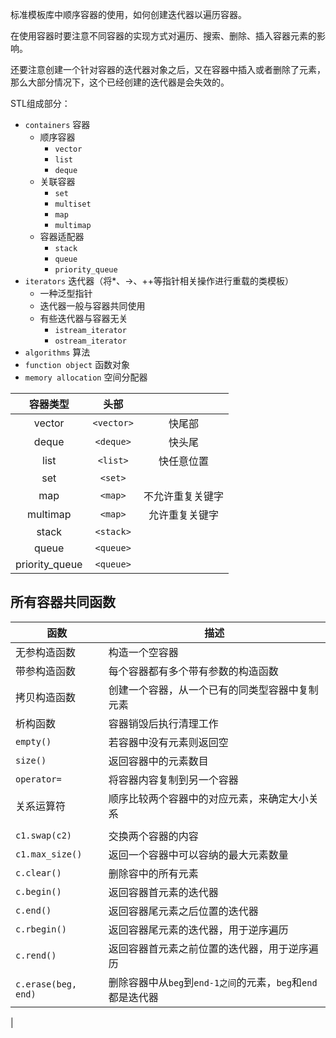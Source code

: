 标准模板库中顺序容器的使用，如何创建迭代器以遍历容器。

在使用容器时要注意不同容器的实现方式对遍历、搜索、删除、插入容器元素的影响。

还要注意创建一个针对容器的迭代器对象之后，又在容器中插入或者删除了元素，那么大部分情况下，这个已经创建的迭代器是会失效的。


STL组成部分：
* `containers` 容器
  * 顺序容器
    * `vector`
    * `list`
    * `deque`
  * 关联容器
    * `set`
    * `multiset`
    * `map`
    * `multimap`
  * 容器适配器
    * `stack`
    * `queue`
    * `priority_queue`
* `iterators` 迭代器（将*、->、++等指针相关操作进行重载的类模板）
  * 一种泛型指针
  * 迭代器一般与容器共同使用
  * 有些迭代器与容器无关
    * `istream_iterator`
    * `ostream_iterator`
* `algorithms` 算法
* `function object` 函数对象
* `memory allocation` 空间分配器

| 容器类型 |  头部   |      |
| :------: | :-----: | :--: |
|  vector  | `<vector>` | 快尾部 |
|  deque   | `<deque>` | 快头尾 |
|   list   |`<list>`  | 快任意位置 |
|   set    |  `<set>`  |      |
| map | `<map>` | 不允许重复关键字 |
| multimap | `<map>` | 允许重复关键字 |
|  stack  | `<stack>` |      |
| queue | `<queue>` |      |
| priority_queue | `<queue>` |      |

## 所有容器共同函数

| 函数                | 描述                                                         |
| ------------ | ------------|
| 无参构造函数        | 构造一个空容器 |
| 带参构造函数 | 每个容器都有多个带有参数的构造函数 |
| 拷贝构造函数 | 创建一个容器，从一个已有的同类型容器中复制元素 |
| 析构函数 | 容器销毁后执行清理工作 |
| `empty()` | 若容器中没有元素则返回空 |
| `size()` | 返回容器中的元素数目 |
| `operator=`         | 将容器内容复制到另一个容器 |
| 关系运算符 | 顺序比较两个容器中的对应元素，来确定大小关系 |
|              |                |
| `c1.swap(c2)` | 交换两个容器的内容 |
| `c1.max_size()` | 返回一个容器中可以容纳的最大元素数量 |
| `c.clear()` | 删除容中的所有元素 |
| `c.begin()` | 返回容器首元素的迭代器 |
| `c.end()` | 返回容器尾元素之后位置的迭代器 |
| `c.rbegin()` | 返回容器尾元素的迭代器，用于逆序遍历 |
| `c.rend()` | 返回容器首元素之前位置的迭代器，用于逆序遍历 |
| `c.erase(beg, end)` | 删除容器中从`beg`到`end-1之间`的元素，`beg`和`end`都是迭代器 |







|

 